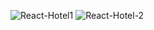 ![React-Hotel1](https://github.com/shanibider/React-Hotel/assets/72359805/9c2a23e1-aa34-4beb-9bd1-0567654b4734)
![React-Hotel-2](https://github.com/shanibider/React-Hotel/assets/72359805/1ad6a6f9-2124-43ec-91ab-93691c1f425b)

